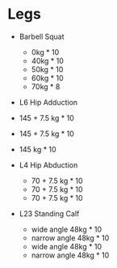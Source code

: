 # Legs

 - Barbell Squat
   - 0kg * 10
   - 40kg * 10
   - 50kg * 10
   - 60kg * 10
   - 70kg * 8

 - L6 Hip Adduction
  - 145 + 7.5 kg * 10
  - 145 + 7.5 kg * 10
  - 145 kg * 10

 - L4 Hip Abduction
   - 70 + 7.5 kg * 10
   - 70 + 7.5 kg * 10
   - 70 + 7.5 kg * 10

 - L23 Standing Calf
   - wide angle 48kg * 10
   - narrow angle 48kg * 10
   - wide angle 48kg * 10
   - narrow angle 48kg * 10
